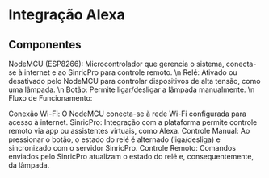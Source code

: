 # Integração Alexa

## Componentes
NodeMCU (ESP8266): Microcontrolador que gerencia o sistema, conecta-se à internet e ao SinricPro para controle remoto. \n
Relé: Ativado ou desativado pelo NodeMCU para controlar dispositivos de alta tensão, como uma lâmpada. \n
Botão: Permite ligar/desligar a lâmpada manualmente. \n
Fluxo de Funcionamento:

Conexão Wi-Fi: O NodeMCU conecta-se à rede Wi-Fi configurada para acesso à internet.
SinricPro: Integração com a plataforma permite controle remoto via app ou assistentes virtuais, como Alexa.
Controle Manual: Ao pressionar o botão, o estado do relé é alternado (liga/desliga) e sincronizado com o servidor SinricPro.
Controle Remoto: Comandos enviados pelo SinricPro atualizam o estado do relé e, consequentemente, da lâmpada.